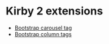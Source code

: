 Kirby 2 extensions
==================

- [Bootstrap carousel tag](site/tags/CAROUSEL-README.md)
- [Bootstrap column tags](site/tags/COLUMNS-README.md)
